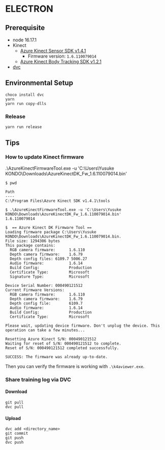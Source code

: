 # ELECTRON

## Prerequisite

- node 16.17.1
- Kinect
  - [Azure Kinect Sensor SDK v1.4.1](https://github.com/microsoft/Azure-Kinect-Sensor-SDK/blob/develop/docs/usage.md)
    - Firmware version: `1.6.110079014`
  - [Azure Kinect Body Tracking SDK v1.2.1](https://learn.microsoft.com/ja-jp/azure/Kinect-dk/body-sdk-download)
- [dvc](https://dvc.org/doc)

## Environmental Setup

```
choco install dvc
yarn
yarn run copy-dlls
```

### Release

```
yarn run release
```

## Tips

### How to update Kinect firmware

.\AzureKinectFirmwareTool.exe -u 'C:\Users\Yusuke KONDO\Downloads\AzureKinectDK_Fw_1.6.110079014.bin'

```
$ pwd

Path
----
C:\Program Files\Azure Kinect SDK v1.4.1\tools

$ .\AzureKinectFirmwareTool.exe -u 'C:\Users\Yusuke KONDO\Downloads\AzureKinectDK_Fw_1.6.110079014.bin'
1.6.110079014

$  == Azure Kinect DK Firmware Tool ==
Loading firmware package C:\Users\Yusuke KONDO\Downloads\AzureKinectDK_Fw_1.6.110079014.bin.
File size: 1294306 bytes
This package contains:
  RGB camera firmware:      1.6.110
  Depth camera firmware:    1.6.79
  Depth config files: 6109.7 5006.27
  Audio firmware:           1.6.14
  Build Config:             Production
  Certificate Type:         Microsoft
  Signature Type:           Microsoft

Device Serial Number: 000490121512
Current Firmware Versions:
  RGB camera firmware:      1.6.110
  Depth camera firmware:    1.6.79
  Depth config file:        6109.7
  Audio firmware:           1.6.14
  Build Config:             Production
  Certificate Type:         Microsoft

Please wait, updating device firmware. Don't unplug the device. This operation can take a few minutes...

Resetting Azure Kinect S/N: 000490121512
Waiting for reset of S/N: 000490121512 to complete.
Reset of S/N: 000490121512 completed successfully.

SUCCESS: The firmware was already up-to-date.
```

Then you can verify the firmware is working with `.\k4aviewer.exe`.

### Share training log via DVC

#### Download

```
git pull
dvc pull
```

#### Upload

```
dvc add <directory_name>
git commit
git push
dvc push
```
